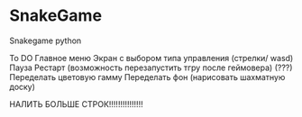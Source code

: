 # SnakeGame
Snakegame python


To DO
  Главное меню
  Экран с выбором типа управления (стрелки/ wasd)
  Пауза
  Рестарт (возможность перезапустить тгру после геймовера) (???)
  Переделать цветовую гамму
  Переделать фон (нарисовать шахматную доску)
  
  НАЛИТЬ БОЛЬШЕ СТРОК!!!!!!!!!!!!!!!
